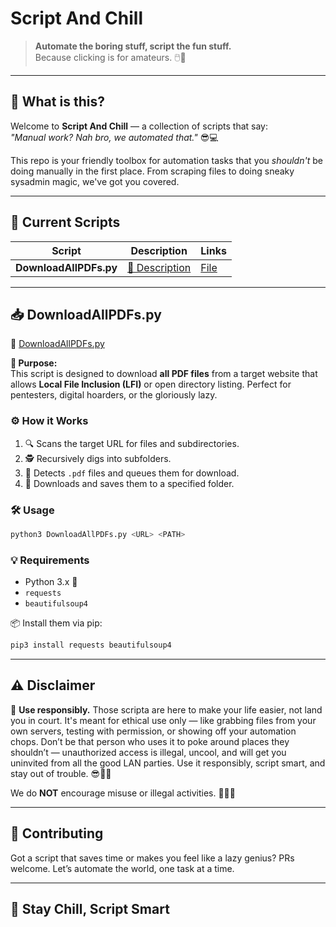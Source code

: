
# Script And Chill

> **Automate the boring stuff, script the fun stuff.**  
> Because clicking is for amateurs. 🖱️🚫

---

## 📜 What is this?

Welcome to **Script And Chill** — a collection of scripts that say:  
_"Manual work? Nah bro, we automated that."_ 😎💻

This repo is your friendly toolbox for automation tasks that you *shouldn't* be doing manually in the first place. From scraping files to doing sneaky sysadmin magic, we've got you covered.

---

## 🚀 Current Scripts

| Script               | Description                                                     | Links                                                                                   |
|----------------------|-----------------------------------------------------------------|-----------------------------------------------------------------------------------------|
| **DownloadAllPDFs.py** | [📄 Description](#downloadallpdfspy) | [File](https://github.com/ItsJESH/ScriptAndChill/blob/main/DownloadAllPDFs.py) |


---
## 📥 DownloadAllPDFs.py

🔗 [DownloadAllPDFs.py](https://github.com/ItsJESH/ScriptAndChill/blob/main/DownloadAllPDFs.py)

**🧾 Purpose:**  
This script is designed to download **all PDF files** from a target website that allows **Local File Inclusion (LFI)** or open directory listing. Perfect for pentesters, digital hoarders, or the gloriously lazy.

### ⚙️ How it Works

1. 🔍 Scans the target URL for files and subdirectories.
2. 🕵️ Recursively digs into subfolders.
3. 📄 Detects `.pdf` files and queues them for download.
4. 💾 Downloads and saves them to a specified folder.

### 🛠️ Usage

```bash
python3 DownloadAllPDFs.py <URL> <PATH>
````


### 💡 Requirements

* Python 3.x 🐍
* `requests`
* `beautifulsoup4`

📦 Install them via pip:

```bash
pip3 install requests beautifulsoup4
```

---

## ⚠️ Disclaimer

🚨 **Use responsibly.** Those scripta are here to make your life easier, not land you in court. It's meant for ethical use only — like grabbing files from your own servers, testing with permission, or showing off your automation chops. Don’t be that person who uses it to poke around places they shouldn’t — unauthorized access is illegal, uncool, and will get you uninvited from all the good LAN parties. Use it responsibly, script smart, and stay out of trouble. 😎🧑‍💻

We do **NOT** encourage misuse or illegal activities. 🕵️‍♂️🚫

---

## 🤘 Contributing

Got a script that saves time or makes you feel like a lazy genius?
PRs welcome. Let’s automate the world, one task at a time.

---

## 🧊 Stay Chill, Script Smart
